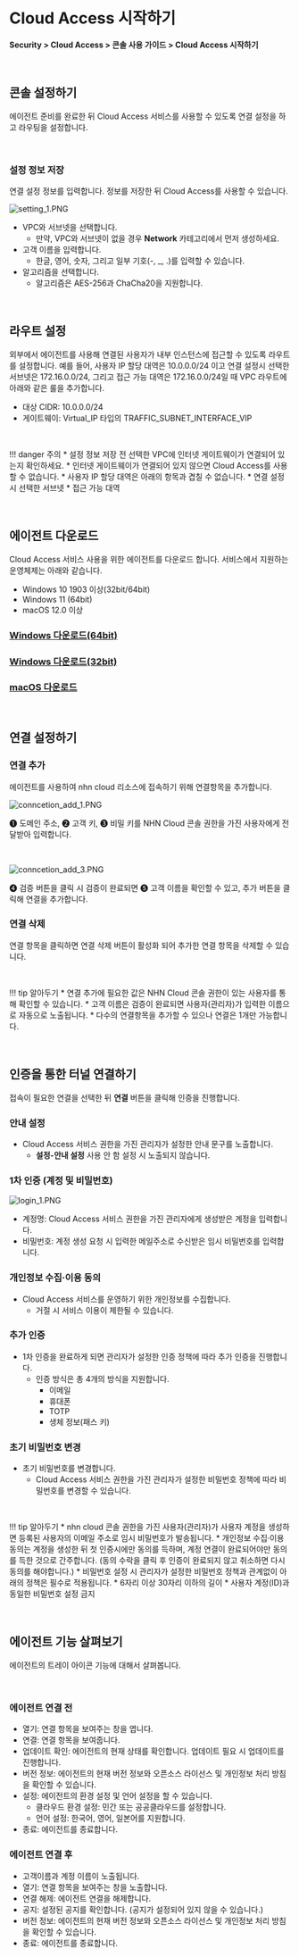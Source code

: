 # Cloud Access 시작하기

**Security > Cloud Access > 콘솔 사용 가이드 > Cloud Access 시작하기**

<br>

## 콘솔 설정하기

에이전트 준비를 완료한 뒤 Cloud Access 서비스를 사용할 수 있도록 연결 설정을 하고 라우팅을 설정합니다.

<br>

### 설정 정보 저장

연결 설정 정보를 입력합니다. 정보를 저장한 뒤 Cloud Access를 사용할 수 있습니다.

![setting_1.PNG](https://kr1-api-object-storage.nhncloudservice.com/v1/AUTH_2acdfabf4efe4efc8a04c00b348110c9/cdn_origin/prod_cloud_access/2025.06.24/setting_1.png)

* VPC와 서브넷을 선택합니다.
    * 만약, VPC와 서브넷이 없을 경우 **Network** 카테고리에서 먼저 생성하세요.
* 고객 이름을 입력합니다.
    * 한글, 영어, 숫자, 그리고 일부 기호(-, _, .)를 입력할 수 있습니다.
* 알고리즘을 선택합니다.
    * 알고리즘은 AES-256과 ChaCha20을 지원합니다.

<br>

## 라우트 설정

외부에서 에이전트를 사용해 연결된 사용자가 내부 인스턴스에 접근할 수 있도록 라우트를 설정합니다.
예를 들어, 사용자 IP 할당 대역은 10.0.0.0/24 이고 연결 설정시 선택한 서브넷은 172.16.0.0/24, 그리고 접근 가능 대역은 172.16.0.0/24일 때 VPC 라우트에 아래와 같은 룰을 추가합니다.

* 대상 CIDR: 10.0.0.0/24
* 게이트웨이: Virtual_IP 타입의 TRAFFIC_SUBNET_INTERFACE_VIP

<br>

!!! danger 주의
    * 설정 정보 저장 전 선택한 VPC에 인터넷 게이트웨이가 연결되어 있는지 확인하세요.
        * 인터넷 게이트웨이가 연결되어 있지 않으면 Cloud Access를 사용할 수 없습니다.
    * 사용자 IP 할당 대역은 아래의 항목과 겹칠 수 없습니다.
        * 연결 설정 시 선택한 서브넷
        * 접근 가능 대역 

<br>

## 에이전트 다운로드

Cloud Access 서비스 사용을 위한 에이전트를 다운로드 합니다. 서비스에서 지원하는 운영체제는 아래와 같습니다.

* Windows 10 1903 이상(32bit/64bit)
* Windows 11 (64bit)
* macOS 12.0 이상

### [Windows 다운로드(64bit)](https://kr1-api-object-storage.nhncloudservice.com/v1/AUTH_6b5ee6a5d2584600b5ffd3330de1846b/windows/installer/CloudAccess_Setup_x64.exe)

### [Windows 다운로드(32bit)](https://kr1-api-object-storage.nhncloudservice.com/v1/AUTH_6b5ee6a5d2584600b5ffd3330de1846b/windows/installer/CloudAccess_Setup_x86.exe)

### [macOS 다운로드](https://kr1-api-object-storage.nhncloudservice.com/v1/AUTH_6b5ee6a5d2584600b5ffd3330de1846b/macos/CloudAccess%20Installer%20v0.0.1-5309-DEV.dmg)

<br>

## 연결 설정하기

### 연결 추가

에이전트를 사용하여 nhn cloud 리소스에 접속하기 위해 연결항목을 추가합니다.

![conncetion_add_1.PNG](https://kr1-api-object-storage.nhncloudservice.com/v1/AUTH_2acdfabf4efe4efc8a04c00b348110c9/cdn_origin/prod_cloud_access/2025.06.24/connection_add_1.png)

➊ 도메인 주소, ➋ 고객 키, ➌ 비밀 키를 NHN Cloud 콘솔 권한을 가진 사용자에게 전달받아 입력합니다. 

<br>

![conncetion_add_3.PNG](https://kr1-api-object-storage.nhncloudservice.com/v1/AUTH_2acdfabf4efe4efc8a04c00b348110c9/cdn_origin/prod_cloud_access/2025.06.24/connection_add_3.png)

➍ 검증 버튼을 클릭 시 검증이 완료되면 ➎ 고객 이름을 확인할 수 있고, 추가 버튼을 클릭해 연결을 추가합니다.

### 연결 삭제

연결 항목을 클릭하면 연결 삭제 버튼이 활성화 되어 추가한 연결 항목을 삭제할 수 있습니다.

<br>

!!! tip 알아두기
    * 연결 추가에 필요한 값은 NHN Cloud 콘솔 권한이 있는 사용자를 통해 확인할 수 있습니다.
        * 고객 이름은 검증이 완료되면 사용자(관리자)가 입력한 이름으로 자동으로 노출됩니다.
    * 다수의 연결항목을 추가할 수 있으나 연결은 1개만 가능합니다.

<br>

## 인증을 통한 터널 연결하기

접속이 필요한 연결을 선택한 뒤 **연결** 버튼을 클릭해 인증을 진행합니다.

### 안내 설정

* Cloud Access 서비스 권한을 가진 관리자가 설정한 안내 문구를 노출합니다.   
    * **설정-안내 설정** 사용 안 함 설정 시 노출되지 않습니다.

### 1차 인증 (계정 및 비밀번호)

![login_1.PNG](https://kr1-api-object-storage.nhncloudservice.com/v1/AUTH_2acdfabf4efe4efc8a04c00b348110c9/cdn_origin/prod_cloud_access/2025.06.24/login_1.png)

* 계정명: Cloud Access 서비스 권한을 가진 관리자에게 생성받은 계정을 입력합니다.
* 비밀번호: 계정 생성 요청 시 입력한 메일주소로 수신받은 임시 비밀번호를 입력합니다.

### 개인정보 수집·이용 동의
* Cloud Access 서비스를 운영하기 위한 개인정보를 수집합니다.
    * 거절 시 서비스 이용이 제한될 수 있습니다.

### 추가 인증

* 1차 인증을 완료하게 되면 관리자가 설정한 인증 정책에 따라 추가 인증을 진행합니다. 
    * 인증 방식은 총 4개의 방식을 지원합니다.
        * 이메일
        * 휴대폰 
        * TOTP 
        * 생체 정보(패스 키) 

### 초기 비밀번호 변경

* 초기 비밀번호를 변경합니다.
    * Cloud Access 서비스 권한을 가진 관리자가 설정한 비밀번호 정책에 따라 비밀번호를 변경할 수 있습니다.

<br>

!!! tip 알아두기
    * nhn cloud 콘솔 권한을 가진 사용자(관리자)가 사용자 계정을 생성하면 등록된 사용자의 이메일 주소로 임시 비밀번호가 발송됩니다.
    * 개인정보 수집·이용 동의는 계정을 생성한 뒤 첫 인증시에만 동의를 득하며, 계정 연결이 완료되어야만 동의를 득한 것으로 간주합니다. (동의 수락을 클릭 후 인증이 완료되지 않고 취소하면 다시 동의를 해야합니다.)
    * 비밀번호 설정 시 관리자가 설정한 비밀번호 정책과 관계없이 아래의 정책은 필수로 적용됩니다.
        * 6자리 이상 30자리 이하의 길이
        * 사용자 계정(ID)과 동일한 비밀번호 설정 금지

<br>

## 에이전트 기능 살펴보기

에이전트의 트레이 아이콘 기능에 대해서 살펴봅니다.

<br>

### 에이전트 연결 전
 * 열기: 연결 항목을 보여주는 창을 엽니다.
 * 연결: 연결 항목을 보여줍니다.
 * 업데이트 확인: 에이전트의 현재 상태를 확인합니다. 업데이트 필요 시 업데이트를 진행합니다.
* 버전 정보: 에이전트의 현재 버전 정보와 오픈소스 라이선스 및 개인정보 처리 방침을 확인할 수 있습니다.
 * 설정: 에이전트의 환경 설정 및 언어 설정을 할 수 있습니다.
      * 클라우드 환경 설정: 민간 또는 공공클라우드를 설정합니다.
      * 언어 설정: 한국어, 영어, 일본어를 지원합니다.
 * 종료: 에이전트를 종료합니다.

### 에이전트 연결 후
* 고객이름과 계정 이름이 노출됩니다.
* 열기: 연결 항목을 보여주는 창을 노출합니다.
* 연결 해제: 에이전트 연결을 해제합니다.
* 공지: 설정된 공지를 확인합니다. (공지가 설정되어 있지 않을 수 있습니다.)
* 버전 정보: 에이전트의 현재 버전 정보와 오픈소스 라이선스 및 개인정보 처리 방침을 확인할 수 있습니다.
* 종료: 에이전트를 종료합니다.
